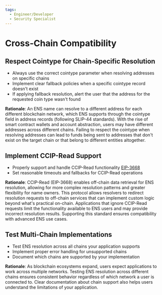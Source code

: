 ```yaml
---
tags:
  - Engineer/Developer
  - Security Specialist
---
```


# Cross-Chain Compatibility

## Respect Cointype for Chain-Specific Resolution

- Always use the correct cointype parameter when resolving addresses on specific chains
- Implement clear fallback policies when a specific cointype record doesn't exist
- If applying fallback resolution, alert the user that the address for the requested coin type wasn't found

**Rationale**: An ENS name can resolve to a different address for each different blockchain network, which ENS supports through the cointype field in address records (following SLIP-44 standards). With the rise of smart contract wallets and account abstraction, users may have different addresses across different chains. Failing to respect the cointype when resolving addresses can lead to funds being sent to addresses that don't exist on the target chain or that belong to different entities altogether.

## Implement CCIP-Read Support

- Properly support and handle CCIP-Read functionality [EIP-3668](https://eips.ethereum.org/EIPS/eip-3668)
- Set reasonable timeouts and fallbacks for CCIP-Read operations

**Rationale**: CCIP-Read (EIP-3668) enables off-chain data retrieval for ENS resolution, allowing for more complex resolution patterns and greater flexibility for name owners. This protocol allows resolvers to redirect resolution requests to off-chain services that can implement custom logic beyond what's practical on-chain. Applications that ignore CCIP-Read requests limit the functionality available to ENS users and may provide incorrect resolution results. Supporting this standard ensures compatibility with advanced ENS use cases.

## Test Multi-Chain Implementations

- Test ENS resolution across all chains your application supports
- Implement proper error handling for unsupported chains
- Document which chains are supported by your implementation

**Rationale**:  As blockchain ecosystems expand, users expect applications to work across multiple networks. Testing ENS resolution across different chains ensures consistent behavior regardless of which network a user is connected to. Clear documentation about chain support also helps users understand the limitations of your application.
